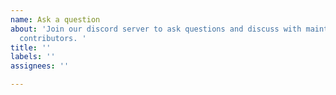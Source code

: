```yaml
---
name: Ask a question
about: 'Join our discord server to ask questions and discuss with maintainers and
  contributors. '
title: ''
labels: ''
assignees: ''

---
```



